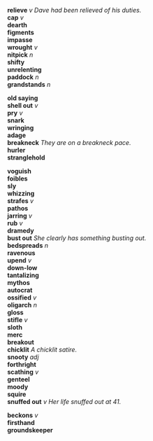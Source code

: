 
__relieve__ _v_ _Dave had been relieved of his duties._  
__cap__ _v_  
__dearth__  
__figments__  
__impasse__  
__wrought__ _v_  
__nitpick__ _n_  
__shifty__  
__unrelenting__  
__paddock__ _n_  
__grandstands__ _n_  

__old saying__  
__shell out__ _v_  
__pry__ _v_  
__snark__  
__wringing__  
__adage__  
__breakneck__ _They are on a breakneck pace._  
__hurler__  
__stranglehold__  

__voguish__  
__foibles__  
__sly__  
__whizzing__  
__strafes__ _v_  
__pathos__  
__jarring__ _v_  
__rub__ _v_  
__dramedy__  
__bust out__ _She clearly has something busting out._  
__bedspreads__ _n_  
__ravenous__  
__upend__ _v_  
__down-low__  
__tantalizing__  
__mythos__  
__autocrat__  
__ossified__ _v_  
__oligarch__ _n_  
__gloss__  
__stifle__ _v_  
__sloth__  
__merc__  
__breakout__  
__chicklit__ _A chicklit satire._  
__snooty__ _adj_  
__forthright__  
__scathing__ _v_  
__genteel__  
__moody__  
__squire__  
__snuffed out__ _v_ _Her life snuffed out at 41._  

__beckons__ _v_  
__firsthand__  
__groundskeeper__  

